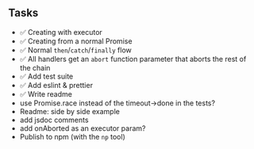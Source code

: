 ## Tasks

- ✅ Creating with executor
- ✅ Creating from a normal Promise
- ✅ Normal `then`/`catch`/`finally` flow
- ✅ All handlers get an `abort` function parameter that aborts the rest of the chain
- ✅ Add test suite
- ✅ Add eslint & prettier
- ✅ Write readme
- use Promise.race instead of the timeout->done in the tests?
- Readme: side by side example
- add jsdoc comments
- add onAborted as an executor param?
- Publish to npm (with the `np` tool)
